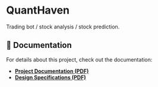 # QuantHaven  

Trading bot / stock analysis / stock prediction.

## 📖 Documentation  
For details about this project, check out the documentation:  
- **[Project Documentation (PDF)](about_project/documentation.pdf)**  
- **[Design Specifications (PDF)](about_project/design.pdf)**  

